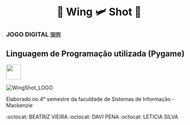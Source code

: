 <h1 align="center"> 
	🔫  Wing 🛩️ Shot  🔫
</h1>

### JOGO DIGITAL 🇧🇷 
<h2> Linguagem de Programação utilizada (Pygame)</h2> <img src="https://cdn.jsdelivr.net/gh/devicons/devicon/icons/python/python-original.svg" width="40" height="40"/>
          
![WingShot_LOGO](https://user-images.githubusercontent.com/89753145/202053375-d60ce084-ce51-4fc0-b44d-fd022691ee91.PNG)

Elaborado no 4° semestre da faculdade de Sistemas de Informação - Mackenzie

:octocat: BEATRIZ VIEIRA
:octocat: DAVI PENA
:octocat: LETICIA SILVA

